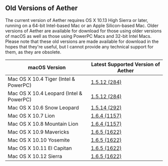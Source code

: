 ## Old Versions of Aether

The current version of Aether requires OS X 10.13 High Sierra or later, running on a 64-bit Intel-based Mac or an Apple Silicon-based Mac. Older versions of Aether are available for download for those using older versions of macOS as well as those using PowerPC Macs and 32-bit Intel Macs. Please note that these old versions are made available for download in the hopes that they're useful, but I cannot provide any technical support for them, as they are obsolete.

| macOS Version                           | Latest Supported Version of Aether                                     |
|-----------------------------------------|------------------------------------------------------------------------|
| Mac OS X 10.4 Tiger (Intel & PowerPC)   | [1.5.12 (284)](https://www.aetherlog.com/files/Aether_1.5.12(284).zip) |
| Mac OS X 10.4 Leopard (Intel & PowerPC) | [1.5.12 (284)](https://www.aetherlog.com/files/Aether_1.5.12(284).zip) |
| Mac OS X 10.6 Snow Leopard              | [1.5.14 (292)](https://s3.amazonaws.com/Aether/Aether_1.5.14(292).zip) |
| Mac OS X 10.7 Lion                      | [1.6.4 (1157)](https://s3.amazonaws.com/Aether/Aether_1.6.4(1557).zip) |
| Mac OS X 10.8 Mountain Lion             | [1.6.4 (1157)](https://s3.amazonaws.com/Aether/Aether_1.6.4(1557).zip) |
| Mac OS X 10.9 Mavericks                 | [1.6.5 (1622)](https://s3.amazonaws.com/Aether/Aether_1.6.6(1622).zip) |
| Mac OS X 10.10 Yosemite                 | [1.6.5 (1622)](https://s3.amazonaws.com/Aether/Aether_1.6.6(1622).zip) |
| Mac OS X 10.11 El Capitan               | [1.6.5 (1622)](https://s3.amazonaws.com/Aether/Aether_1.6.6(1622).zip) |
| Mac OS X 10.12 Sierra                   | [1.6.5 (1622)](https://s3.amazonaws.com/Aether/Aether_1.6.6(1622).zip) |
